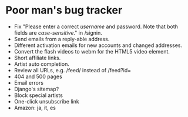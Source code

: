 # Poor man's bug tracker

* Fix "Please enter a correct *username* and password. Note that both fields are
  *case-sensitive*." in /signin.
* Send emails from a reply-able address.
* Different activation emails for new accounts and changed addresses.
* Convert the flash videos to webm for the HTML5 video element.
* Short affiliate links.
* Artist auto completion.
* Review all URLs, e.g. /feed/<id> instead of /feed?id=<id>
* 404 and 500 pages
* Email errors
* Django's sitemap?
* Block special artists
* One-click unsubscribe link
* Amazon: ja, it, es
